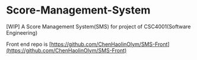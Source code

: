 # Score-Management-System
[WIP] A Score Management System(SMS) for project of CSC4001(Software Engineering)

Front end repo is [https://github.com/ChenHaolinOlym/SMS-Front](https://github.com/ChenHaolinOlym/SMS-Front)